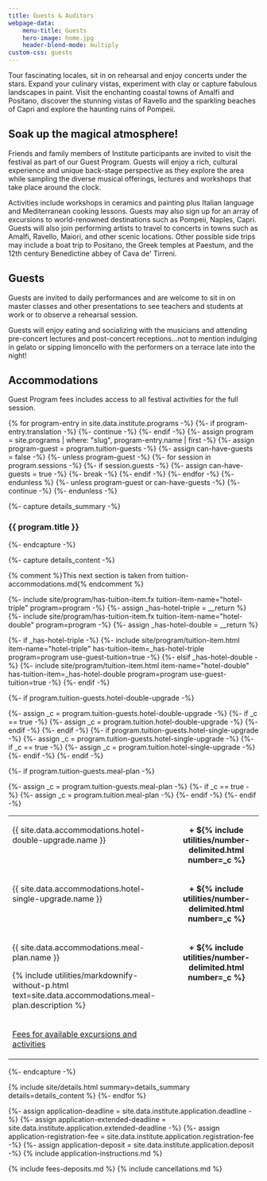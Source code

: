 ```yaml
---
title: Guests & Auditors
webpage-data:
    menu-title: Guests
    hero-image: home.jpg
    header-blend-mode: multiply
custom-css: guests
---
```

<section class="standard-block" markdown="1">

Tour fascinating locales, sit in on rehearsal and enjoy concerts under the stars. Expand your culinary vistas, experiment with clay or capture fabulous landscapes in paint. Visit the enchanting coastal towns of Amalfi and Positano, discover the stunning vistas of Ravello and the sparkling beaches of Capri and explore the haunting ruins of Pompeii.

## Soak up the magical atmosphere!

Friends and family members of Institute participants are invited to visit the festival as part of our Guest Program.  Guests will enjoy a rich, cultural experience and unique back-stage perspective as they explore the area while sampling the diverse musical offerings, lectures and workshops that take place around the clock.

Activities include workshops in ceramics and painting plus Italian language and Mediterranean cooking lessons. Guests may also sign up for an array of excursions to world-renowned destinations such as Pompeii, Naples, Capri. Guests will also join performing artists to travel to concerts in towns such as Amalfi, Ravello, Maiori, and other scenic locations. Other possible side trips may include a boat trip to Positano, the Greek temples at Paestum, and the 12th century Benedictine abbey of Cava de' Tirreni.

## Guests

Guests are invited to daily performances and are welcome to sit in on master classes and other presentations to see teachers and students at work or to observe a rehearsal session.

Guests will enjoy eating and socializing with the musicians and attending pre-concert lectures and post-concert receptions…not to mention indulging in gelato or sipping limoncello with the performers on a terrace late into the night!


## Accommodations

Guest Program fees includes access to all festival activities for the full session.

{% for program-entry in site.data.institute.programs -%}
    {%- if program-entry.translation -%}
        {%- continue -%}
    {%- endif -%}
    {%- assign program = site.programs | where: "slug", program-entry.name | first -%}
    {%- assign program-guest = program.tuition-guests -%}
    {%- assign can-have-guests = false -%}
    {%- unless program-guest -%}
        {%- for session in program.sessions -%}
            {%- if session.guests -%}
                {%- assign can-have-guests = true -%}
                {%- break -%}
            {%- endif -%}
        {%- endfor -%}
    {%- endunless %}
    {%- unless program-guest or can-have-guests -%}
        {%- continue -%}
    {%- endunless -%}

{%- capture details_summary -%}
<h3>{{ program.title }}</h3>
{%- endcapture -%}

{%- capture details_content -%}
<table>
<tbody>

{% comment %}This next section is taken from tuition-accommodations.md{% endcomment %}

{%- include site/program/has-tuition-item.fx tuition-item-name="hotel-triple" program=program -%}
{%- assign _has-hotel-triple = __return %}
{%- include site/program/has-tuition-item.fx tuition-item-name="hotel-double" program=program -%}
{%- assign _has-hotel-double = __return %}

{%- if _has-hotel-triple -%}
    {%- include site/program/tuition-item.html item-name="hotel-triple" has-tuition-item=_has-hotel-triple program=program use-guest-tuition=true -%}
{%- elsif _has-hotel-double -%}
    {%- include site/program/tuition-item.html item-name="hotel-double" has-tuition-item=_has-hotel-double program=program use-guest-tuition=true -%}
{%- endif -%}

{%- if program.tuition-guests.hotel-double-upgrade -%}
<tr class="upgrade">
    <td valign="top"><p class="name">{{ site.data.accommodations.hotel-double-upgrade.name }}</p></td>
    {%- assign _c = program.tuition-guests.hotel-double-upgrade -%}
    {%- if _c == true -%}
        {%- assign _c = program.tuition.hotel-double-upgrade -%}
    {%- endif -%}
    <td class="cost" align="center" valign="top"><p><strong>+ ${% include utilities/number-delimited.html number=_c %}</strong></p></td>
</tr>
{%- endif -%}
{%- if program.tuition-guests.hotel-single-upgrade -%}
<tr class="upgrade">
    <td valign="top"><p class="name">{{ site.data.accommodations.hotel-single-upgrade.name }}</p></td>
    {%- assign _c = program.tuition-guests.hotel-single-upgrade -%}
    {%- if _c == true -%}
        {%- assign _c = program.tuition.hotel-single-upgrade -%}
    {%- endif -%}
    <td class="cost" align="center" valign="top"><p><strong>+ ${% include utilities/number-delimited.html number=_c %}</strong></p></td>
</tr>
{%- endif -%}

{%- if program.tuition-guests.meal-plan -%}
<tr class="base">
    <td>
        <p class="name">{{ site.data.accommodations.meal-plan.name }}</p>
        <p class="description">{% include utilities/markdownify-without-p.html text=site.data.accommodations.meal-plan.description %}</p>
    </td>
    {%- assign _c = program.tuition-guests.meal-plan -%}
    {%- if _c == true -%}
        {%- assign _c = program.tuition.meal-plan -%}
    {%- endif -%}
    <td class="cost" align="center" valign="top"><p><strong>+ ${% include utilities/number-delimited.html number=_c %}</strong></p></td>
</tr>
{%- endif -%}

<tr class="base"><td><p><a href="{{ program.url | relative_url }}#excursions-and-activities">Fees for available excursions and activities</a></p>
</td></tr>
</tbody>
</table>
{%- endcapture -%}

{% include site/details.html summary=details_summary details=details_content %}
{%- endfor %}


{%- assign application-deadline = site.data.institute.application.deadline -%}
{%- assign application-extended-deadline = site.data.institute.application.extended-deadline -%}
{%- assign application-registration-fee = site.data.institute.application.registration-fee -%}
{%- assign application-deposit = site.data.institute.application.deposit -%}
{% include application-instructions.md %}

{% include fees-deposits.md %}
{% include cancellations.md %}

</section>